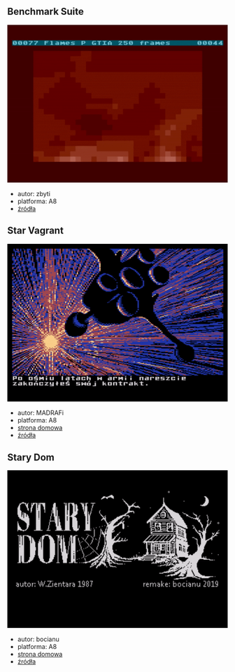 #

## Benchmark Suite

![BenchmarkSuite](gfx/BenchmarkSuite.gif)

* autor: zbyti
* platforma: A8
* [źródła](https://github.com/zbyti/a8-mad-pascal-bench-suite)

## Star Vagrant

![StarVagrant](gfx/StarVagrant.gif)

* autor: MADRAFi
* platforma: A8
* [strona domowa](http://madsoft.us/)
* [źródła](https://github.com/MADRAFi/StarVagrant)

## Stary Dom

![StaryDom](gfx/StaryDom.gif)

* autor: bocianu
* platforma: A8
* [strona domowa](http://bocianu.atari.pl/blog/starydom)
* [źródła](https://gitlab.com/bocianu/oldmansion)